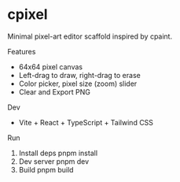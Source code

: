 # cpixel

Minimal pixel-art editor scaffold inspired by cpaint.

Features
- 64x64 pixel canvas
- Left-drag to draw, right-drag to erase
- Color picker, pixel size (zoom) slider
- Clear and Export PNG

Dev
- Vite + React + TypeScript + Tailwind CSS

Run
1. Install deps
   pnpm install
2. Dev server
   pnpm dev
3. Build
   pnpm build
